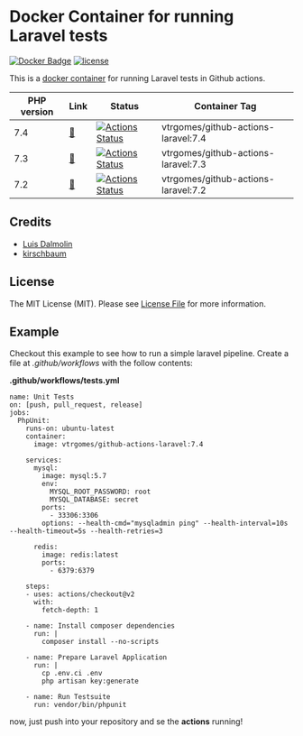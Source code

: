 # Docker Container for running Laravel tests

[![Docker Badge](https://img.shields.io/docker/pulls/vtrgomes/github-actions-laravel)](https://img.shields.io/docker/pulls/vtrgomes/github-actions-laravel/)
[![license](https://img.shields.io/github/license/mashape/apistatus.svg)](https://hub.docker.com/repository/docker/vtrgomes/github-actions-laravel)

This is a [docker container](https://hub.docker.com/repository/docker/vtrgomes/github-actions-laravel) for running Laravel tests in Github actions.

| PHP version | Link | Status | Container Tag |
| ----------- | ---- | ------ | ------------- |
| 7.4 | [🔗](https://github.com/kirschbaum-development/laravel-test-runner-container/blob/master/7.4) | [![Actions Status](https://github.com/kirschbaum-development/laravel-test-runner-container/workflows/php-7.4-validate/badge.svg)](https://github.com/kirschbaum-development/laravel-test-runner-container/actions) | vtrgomes/github-actions-laravel:7.4 |
| 7.3 | [🔗](https://github.com/kirschbaum-development/laravel-test-runner-container/blob/master/7.3) | [![Actions Status](https://github.com/kirschbaum-development/laravel-test-runner-container/workflows/php-7.3-validate/badge.svg)](https://github.com/kirschbaum-development/laravel-test-runner-container/actions) | vtrgomes/github-actions-laravel:7.3 |
| 7.2 | [🔗](https://github.com/kirschbaum-development/laravel-test-runner-container/blob/master/7.2) | [![Actions Status](https://github.com/kirschbaum-development/laravel-test-runner-container/workflows/php-7.2-validate/badge.svg)](https://github.com/kirschbaum-development/laravel-test-runner-container/actions) | vtrgomes/github-actions-laravel:7.2 |


## Credits

- [Luis Dalmolin](https://github.com/luisdalmolin)
- [kirschbaum](https://github.com/kirschbaum-development/laravel-test-runner-container)


## License

The MIT License (MIT). Please see [License File](LICENSE) for more information.

## Example

Checkout this example to see how to run a simple laravel pipeline. Create a file at *.github/workflows* with the follow contents:

**.github/workflows/tests.yml**

```
name: Unit Tests
on: [push, pull_request, release]
jobs:
  PhpUnit:
    runs-on: ubuntu-latest
    container:
      image: vtrgomes/github-actions-laravel:7.4

    services:
      mysql:
        image: mysql:5.7
        env:
          MYSQL_ROOT_PASSWORD: root
          MYSQL_DATABASE: secret
        ports:
          - 33306:3306
        options: --health-cmd="mysqladmin ping" --health-interval=10s --health-timeout=5s --health-retries=3
      
      redis:
        image: redis:latest
        ports:
          - 6379:6379
  
    steps:
    - uses: actions/checkout@v2
      with:
        fetch-depth: 1

    - name: Install composer dependencies
      run: |
        composer install --no-scripts

    - name: Prepare Laravel Application
      run: |
        cp .env.ci .env
        php artisan key:generate

    - name: Run Testsuite
      run: vendor/bin/phpunit
```

now, just push into your repository and se the **actions** running!
